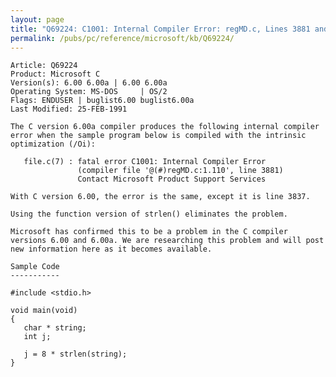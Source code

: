 ```yaml
---
layout: page
title: "Q69224: C1001: Internal Compiler Error: regMD.c, Lines 3881 and 3837"
permalink: /pubs/pc/reference/microsoft/kb/Q69224/
---
```


	Article: Q69224
	Product: Microsoft C
	Version(s): 6.00 6.00a | 6.00 6.00a
	Operating System: MS-DOS     | OS/2
	Flags: ENDUSER | buglist6.00 buglist6.00a
	Last Modified: 25-FEB-1991
	
	The C version 6.00a compiler produces the following internal compiler
	error when the sample program below is compiled with the intrinsic
	optimization (/Oi):
	
	   file.c(7) : fatal error C1001: Internal Compiler Error
	               (compiler file '@(#)regMD.c:1.110', line 3881)
	               Contact Microsoft Product Support Services
	
	With C version 6.00, the error is the same, except it is line 3837.
	
	Using the function version of strlen() eliminates the problem.
	
	Microsoft has confirmed this to be a problem in the C compiler
	versions 6.00 and 6.00a. We are researching this problem and will post
	new information here as it becomes available.
	
	Sample Code
	-----------
	
	#include <stdio.h>
	
	void main(void)
	{
	   char * string;
	   int j;
	
	   j = 8 * strlen(string);
	}
